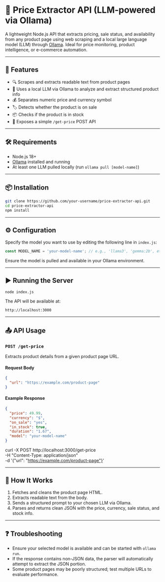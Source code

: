 # 🛒 Price Extractor API (LLM-powered via Ollama)

A lightweight Node.js API that extracts pricing, sale status, and availability from any product page using web scraping and a local large language model (LLM) through [Ollama](https://ollama.com/). Ideal for price monitoring, product intelligence, or e-commerce automation.

---

## 🚀 Features

* 🔍 Scrapes and extracts readable text from product pages
* 🧠 Uses a local LLM via Ollama to analyze and extract structured product info
* 💰 Separates numeric price and currency symbol
* 🏷️ Detects whether the product is on sale
* 📦 Checks if the product is in stock
* 🔄 Exposes a simple `/get-price` POST API

---

## 🛠️ Requirements

* Node.js 18+
* [Ollama](https://ollama.com/) installed and running
* At least one LLM pulled locally (run `ollama pull [model-name]`)

---

## 📦 Installation

```bash
git clone https://github.com/your-username/price-extractor-api.git
cd price-extractor-api
npm install
```

---

## ⚙️ Configuration

Specify the model you want to use by editing the following line in `index.js`:

```js
const MODEL_NAME = 'your-model-name'; // e.g., 'llama3', 'gemma:2b', etc.
```

Ensure the model is pulled and available in your Ollama environment.

---

## ▶️ Running the Server

```bash
node index.js
```

The API will be available at:

```
http://localhost:3000
```

---

## 📤 API Usage

### `POST /get-price`

Extracts product details from a given product page URL.

#### Request Body

```json
{
  "url": "https://example.com/product-page"
}
```

#### Example Response

```json
{
  "price": 49.99,
  "currency": "$",
  "on_sale": "yes",
  "in_stock": true,
  "duration": "1.67",
  "model": "your-model-name"
}
```

curl -X POST http://localhost:3000/get-price \
  -H "Content-Type: application/json" \
  -d '{"url": "https://example.com/product-page"}'

---

## 🧠 How It Works

1. Fetches and cleans the product page HTML.
2. Extracts readable text from the body.
3. Sends a structured prompt to your chosen LLM via Ollama.
4. Parses and returns clean JSON with the price, currency, sale status, and stock info.

---

## ❓ Troubleshooting

* Ensure your selected model is available and can be started with `ollama run`.
* If the response contains non-JSON data, the parser will automatically attempt to extract the JSON portion.
* Some product pages may be poorly structured; test multiple URLs to evaluate performance.
